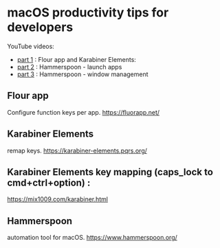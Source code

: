 # macOS productivity tips for developers

YouTube videos:
* [part 1](https://youtu.be/Bx-ky4p6ToY) : Flour app and Karabiner Elements:
* [part 2](https://youtu.be/qusbT9v4L-k) : Hammerspoon - launch apps 
* [part 3](https://youtu.be/ssiZU7zj37c) : Hammerspoon - window management

## Flour app
Configure function keys per app.
https://fluorapp.net/

## Karabiner Elements
remap keys.
https://karabiner-elements.pqrs.org/

## Karabiner Elements key mapping (caps_lock to cmd+ctrl+option) :
https://mix1009.com/karabiner.html

## Hammerspoon
automation tool for macOS.
https://www.hammerspoon.org/


